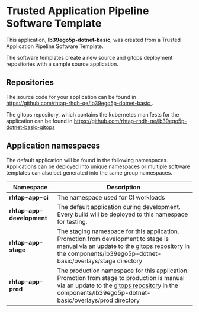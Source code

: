 # Trusted Application Pipeline Software Template

This application, **lb39ego5p-dotnet-basic**, was created from a Trusted Application Pipeline Software Template.

The software templates create a new source and gitops deployment repositories with a sample source application. 

## Repositories

The source code for your application can be found in [https://github.com/rhtap-rhdh-qe/lb39ego5p-dotnet-basic ](https://github.com/rhtap-rhdh-qe/lb39ego5p-dotnet-basic ).
 
The gitops repository, which contains the kubernetes manifests for the application can be found in 
[https://github.com/rhtap-rhdh-qe/lb39ego5p-dotnet-basic-gitops ](https://github.com/rhtap-rhdh-qe/lb39ego5p-dotnet-basic-gitops ) 

## Application namespaces 

The default application will be found in the following namespaces. Applications can be deployed into unique namespaces or multiple software templates can also bet generated into the same group namespaces.  

|  Namespace   |  Description   |  
| -------- | -------- |
| **rhtap-app-ci** | The namespace used for CI workloads |
| **rhtap-app-development** | The default application during development. Every build will be deployed to this namespace for testing. |
| **rhtap-app-stage** | The staging namespace for this application. Promotion from development to stage is manual via an update to the [gitops repository](https://github.com/rhtap-rhdh-qe/lb39ego5p-dotnet-basic-gitops ) in the components/lb39ego5p-dotnet-basic/overlays/stage directory |
| **rhtap-app-prod** | The production namespace for this application. Promotion from stage to production is manual via an update to the [gitops repository](https://github.com/rhtap-rhdh-qe/lb39ego5p-dotnet-basic-gitops ) in the components/lb39ego5p-dotnet-basic/overlays/prod directory |